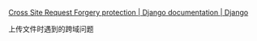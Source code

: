 

[Cross Site Request Forgery protection | Django documentation | Django](https://docs.djangoproject.com/en/1.11/ref/csrf/#django.views.decorators.csrf.csrf_protect)

上传文件时遇到的跨域问题